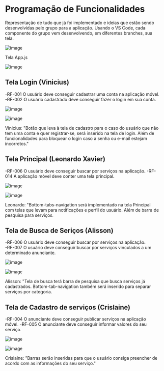 # Programação de Funcionalidades
Representação de tudo que já foi implementado e ideias que estão sendo desenvolvidas pelo grupo para a aplicação. Usando o VS Code, cada componente do grupo vem desenvolvendo, em diferentes branches, sua tela.

![image](https://user-images.githubusercontent.com/103579574/229379920-02c21e38-9c00-49bd-872d-702549640b73.png)

Tela App.js

![image](https://user-images.githubusercontent.com/103579574/229380130-56c1e7f2-b802-4bf7-bb63-3ac57f29df1d.png)


## Tela Login (Vinicius)

-RF-001	O usuário deve conseguir cadastrar uma conta na aplicação móvel.
-RF-002	O usuário cadastrado deve conseguir fazer o login em sua conta.

![image](https://user-images.githubusercontent.com/103579574/229380469-93b1d739-1fc8-465a-96a9-ba28428871a1.png)

![image](https://user-images.githubusercontent.com/103579574/229380020-92f64ccb-96a9-4862-b30c-c43bdcd194cf.png)

Vinicius: "Botão que leva à tela de cadastro para o caso do usuário que não tem uma conta e quer registrar-se, será inserido na tela de login. Além de funcionalidades para bloquear o login caso a senha ou e-mail estejam incorretos."

## Tela Principal (Leonardo Xavier)

-RF-006	O usuário deve conseguir buscar por serviços na aplicação.
-RF-014	A aplicação móvel deve conter uma tela principal. 

![image](https://user-images.githubusercontent.com/103579574/229380866-ed578349-6c6c-43f9-9e5d-b9314f0a51a4.png)

![image](https://user-images.githubusercontent.com/103579574/229380050-a205b994-b1a6-4dfe-a32c-0e60261dcfb3.png)

Leonardo: "Bottom-tabs-navigation será implementado na tela Principal com telas que levam para notificações e perfil do usuário. Além de barra de pesquisa para serviços.

## Tela de Busca de Seriços (Alisson)

-RF-006	O usuário deve conseguir buscar por serviços na aplicação.	
-RF-007	O usuário deve conseguir buscar por serviços vinculados a um determinado anunciante.	

![image](https://user-images.githubusercontent.com/103579574/229380908-f84c46f8-52cc-4e95-93c2-63e4ac2f30ad.png)

![image](https://user-images.githubusercontent.com/103579574/229380089-681feb36-e95e-470a-86c4-4262acfe3924.png)

Alisson: "Tela de busca terá barra de pesquisa que busca serviços já cadastrados. Bottom-tab-navigation também será inserido para separar serviços por categoria. 

## Tela de Cadastro de serviços (Crislaine)

-RF-004	O anunciante deve conseguir publicar serviços na aplicação móvel.
-RF-005	O anunciante deve conseguir informar valores do seu serviço.

![image](https://user-images.githubusercontent.com/103579574/229380929-b508e7f0-3eef-46dd-8123-a1a0c4647ac0.png)

![image](https://user-images.githubusercontent.com/103579574/229380276-5c70b4d9-c501-4285-9d56-90bf1c592618.png)

Crislaine: "Barras serão inseridas para que o usuário consiga preencher de acordo com as informações do seu serviço."


